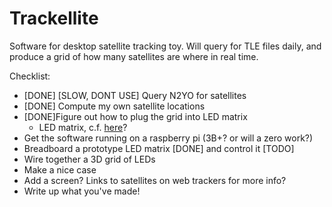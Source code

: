 # Trackellite
Software for desktop satellite tracking toy. 
Will query for TLE files daily, and produce a grid of how many satellites are where in real time.

Checklist:
- [DONE] [SLOW, DONT USE] Query N2YO for satellites
- [DONE] Compute my own satellite locations
- [DONE]Figure out how to plug the grid into LED matrix
  - LED matrix, c.f. [here](https://www.instructables.com/id/Led-Cube-8x8x8/)?
- Get the software running on a raspberry pi (3B+? or will a zero work?)
- Breadboard a prototype LED matrix [DONE] and control it [TODO]
- Wire together a 3D grid of LEDs
- Make a nice case
- Add a screen? Links to satellites on web trackers for more info?
- Write up what you've made!

